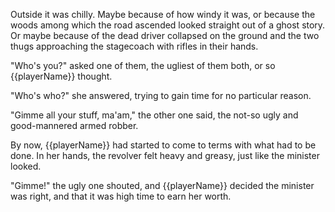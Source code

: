Outside it was chilly. Maybe because of how windy it was, or because the woods among which the road ascended looked straight out of a ghost story. Or maybe because of the dead driver collapsed on the ground and the two thugs approaching the stagecoach with rifles in their hands.

"Who's you?" asked one of them, the ugliest of them both, or so {{playerName}} thought.

"Who's who?" she answered, trying to gain time for no particular reason.

"Gimme all your stuff, ma'am," the other one said, the not-so ugly and good-mannered armed robber.

By now, {{playerName}} had started to come to terms with what had to be done. In her hands, the revolver felt heavy and greasy, just like the minister looked.

"Gimme!" the ugly one shouted, and {{playerName}} decided the minister was right, and that it was high time to earn her worth.
